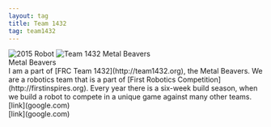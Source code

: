 ```yaml
---
layout: tag
title: Team 1432
tag: team1432
---
```

<div class="profile-card">
  <div class="card-images">
    <img class="background-image" src="/assets/tags/{{ page.tag }}/background.jpg" alt="2015 Robot" />
    <img class="profile-icon" src="/assets/tags/{{ page.tag }}/metalbeavers.png" alt="Team 1432 Metal Beavers" />
  </div>
  <div class="card-title">Metal Beavers</div>
  <div class="card-content">
    I am a part of [FRC Team 1432](http://team1432.org), the Metal Beavers. We are a robotics team that is a part of [First Robotics Competition](http://firstinspires.org). Every year there is a six-week build season, when we build a robot to compete in a unique game against many other teams.[link](google.com)
  </div>
</div>
[link](google.com)
